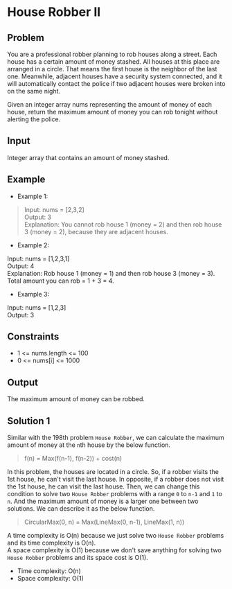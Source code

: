 # House Robber II

## Problem

You are a professional robber planning to rob houses along a street. Each house has a certain amount of money stashed. All houses at this place are arranged in a circle. That means the first house is the neighbor of the last one. Meanwhile, adjacent houses have a security system connected, and it will automatically contact the police if two adjacent houses were broken into on the same night.

Given an integer array nums representing the amount of money of each house, return the maximum amount of money you can rob tonight without alerting the police.

## Input

Integer array that contains an amount of money stashed.

## Example

- Example 1:

>Input: nums = [2,3,2]  
Output: 3  
Explanation: You cannot rob house 1 (money = 2) and then rob house 3 (money = 2), because they are adjacent houses.  

- Example 2:

Input: nums = [1,2,3,1]  
Output: 4  
Explanation: Rob house 1 (money = 1) and then rob house 3 (money = 3).  
Total amount you can rob = 1 + 3 = 4.  

- Example 3:

Input: nums = [1,2,3]  
Output: 3

## Constraints

- 1 <= nums.length <= 100
- 0 <= nums[i] <= 1000

## Output

The maximum amount of money can be robbed.

## Solution 1

Similar with the 198th problem `House Robber`, we can calculate the maximum amount of money at the `n`th house by the below function.

>f(n) = Max(f(n-1), f(n-2)) + cost(n)

In this problem, the houses are located in a circle. So, if a robber visits the 1st house, he can't visit the last house. In opposite, if a robber does not visit the 1st house, he can visit the last house. Then, we can change this condition to solve two `House Robber` problems with a range `0` to `n-1` and `1` to `n`. And the maximum amount of money is a larger one between two solutions. We can describe it as the below function.

>CircularMax(0, n) = Max(LineMax(0, n-1), LineMax(1, n))  

A time complexity is O(n) because we just solve two `House Robber` problems and its time complexity is O(n).  
A space complexity is O(1) because we don't save anything for solving two `House Robber` problems and its space cost is O(1).

- Time complexity: O(n)
- Space complexity: O(1)
